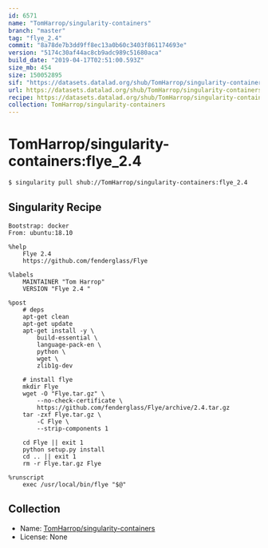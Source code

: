 ```yaml
---
id: 6571
name: "TomHarrop/singularity-containers"
branch: "master"
tag: "flye_2.4"
commit: "8a78de7b3dd9ff8ec13a0b60c3403f861174693e"
version: "5174c30af44ac8cb9adc989c51680aca"
build_date: "2019-04-17T02:51:00.593Z"
size_mb: 454
size: 150052895
sif: "https://datasets.datalad.org/shub/TomHarrop/singularity-containers/flye_2.4/2019-04-17-8a78de7b-5174c30a/5174c30af44ac8cb9adc989c51680aca.simg"
url: https://datasets.datalad.org/shub/TomHarrop/singularity-containers/flye_2.4/2019-04-17-8a78de7b-5174c30a/
recipe: https://datasets.datalad.org/shub/TomHarrop/singularity-containers/flye_2.4/2019-04-17-8a78de7b-5174c30a/Singularity
collection: TomHarrop/singularity-containers
---
```


# TomHarrop/singularity-containers:flye_2.4

```bash
$ singularity pull shub://TomHarrop/singularity-containers:flye_2.4
```

## Singularity Recipe

```singularity
Bootstrap: docker
From: ubuntu:18.10

%help
    Flye 2.4 
    https://github.com/fenderglass/Flye

%labels
    MAINTAINER "Tom Harrop"
    VERSION "Flye 2.4 "

%post
    # deps
    apt-get clean
    apt-get update
    apt-get install -y \
        build-essential \
        language-pack-en \
        python \
        wget \
        zlib1g-dev

    # install flye
    mkdir Flye
    wget -O "Flye.tar.gz" \
        --no-check-certificate \
        https://github.com/fenderglass/Flye/archive/2.4.tar.gz
    tar -zxf Flye.tar.gz \
        -C Flye \
        --strip-components 1

    cd Flye || exit 1
    python setup.py install
    cd .. || exit 1
    rm -r Flye.tar.gz Flye

%runscript
    exec /usr/local/bin/flye "$@"
```

## Collection

 - Name: [TomHarrop/singularity-containers](https://github.com/TomHarrop/singularity-containers)
 - License: None

